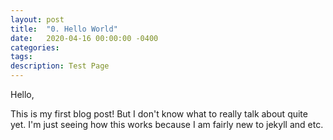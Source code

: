 ```yaml
---
layout: post
title:  "0. Hello World"
date:   2020-04-16 00:00:00 -0400
categories:
tags: 
description: Test Page
---
```

Hello,

This is my first blog post! But I don't know what to really talk about quite yet.
I'm just seeing how this works because I am fairly new to jekyll and etc. 